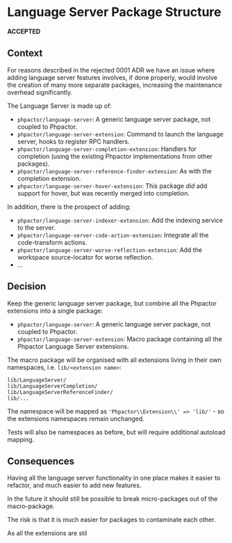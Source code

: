 Language Server Package Structure
=================================

**ACCEPTED**

Context
-------

For reasons described in the rejected 0001 ADR we have an issue where adding
language server features involves, if done properly, would involve the
creation of many more separate packages, increasing the maintenance overhead
significantly.

The Language Server is made up of:

- `phpactor/language-server`: A generic language server package, not coupled
  to Phpactor.
- `phpactor/language-server-extension`: Command to launch the language server,
  hooks to register RPC handlers.
- `phpactor/language-server-completion-extension`: Handlers for completion
  (using the existing Phpactor implementations from other packages).
- `phpactor/language-server-reference-finder-extension`: As with the
  completion extension.
- `phpactor/language-server-hover-extension`: This package _did_ add support
  for hover, but was recently merged into completion.

In addition, there is the prospect of adding:

- `phpactor/language-server-indexer-extension`: Add the indexing service to
  the server.
- `phpactor/language-server-code-action-extension`: Integrate all the
  code-transform actions.
- `phpactor/language-server-worse-reflection-extension`: Add the workspace
  source-locator for worse reflection.
- ...

Decision
--------

Keep the generic language server package, but combine all the Phpactor extensions into
a single package:

- `phpactor/language-server`: A generic language server package, not coupled
  to Phpactor.
- `phpactor/language-server-extension`: Macro package containing all the
  Phpactor Language Server extensions.

The macro package will be organised with all extensions living in their own
namespaces, i.e. `lib/<extension name>`:

```
lib/LanguageServer/
lib/LanguageServerCompletion/
lib/LanguageServerReferenceFinder/
lib/...
```

The namespace will be mapped as `'Phpactor\\Extension\\' => 'lib/'` - so the
extensions namespaces remain unchanged.

Tests will also be namespaces as before, but will require additional autoload
mapping.

Consequences
------------

Having all the language server functionality in one place makes it easier to
refactor, and much easier to add new features.

In the future it should still be possible to break micro-packages out of the
macro-package.

The risk is that it is much easier for packages to contaminate each other.

As all the extensions are stil

